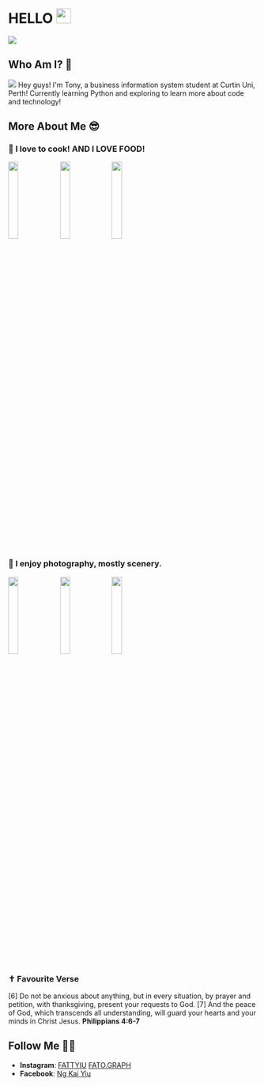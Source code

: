 # HELLO <img src="https://media.giphy.com/media/hvRJCLFzcasrR4ia7z/giphy.gif" width="30px">
<img src="https://media.tenor.com/_i9AUV0dv_0AAAAC/welcome-banner.gif"> 

## Who Am I? 🤔
<img src="https://i.imgur.com/jvuPEe9.png">
Hey guys! I'm Tony, a business information system student at Curtin Uni, Perth! Currently learning Python and exploring to learn more about code and technology!

## More About Me 😎

### 🍳 I love to cook! AND I LOVE FOOD!

<img width=20% src="https://i.imgur.com/z2Plb4v.jpeg"> <img width=20% src="https://i.imgur.com/QyVCczG.jpeg"> <img width=20% src="https://i.imgur.com/W9n5mZc.jpeg">

### 📸 I enjoy photography, mostly scenery.

<img width=20% src="https://i.imgur.com/zLCM8Ot.jpeg"> <img width=20% src="https://i.imgur.com/ZNA3QAi.jpeg"> <img width=20% src="https://i.imgur.com/iWcDL21.jpeg"> 

### ✝️ Favourite Verse
[6] Do not be anxious about anything, but in every situation, by prayer and petition, with thanksgiving, present your requests to God. [7] And the peace of God, which transcends all understanding, will guard your hearts and your minds in Christ Jesus. **Philippians 4:6-7**

## Follow Me 🏃‍♂️

- **Instagram**: <a href="https://www.instagram.com/fattyiu/">FATTYIU</a> <a href="https://www.instagram.com/fato.graph/">FATO.GRAPH</a>
- **Facebook**: <a href="https://www.facebook.com/tonykaiyiu/">Ng Kai Yiu</a>
